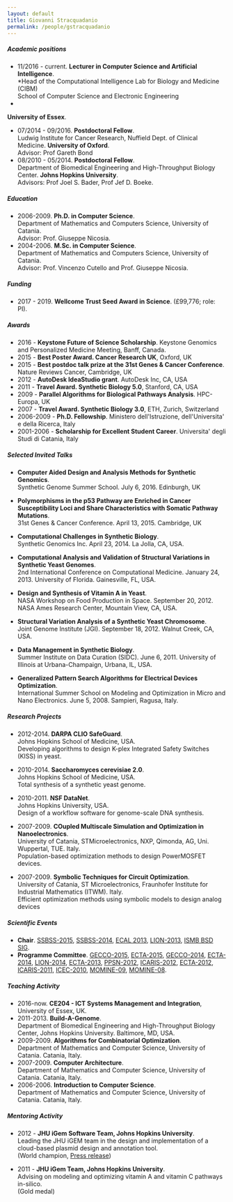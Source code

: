 ```yaml
---
layout: default
title: Giovanni Stracquadanio
permalink: /people/gstracquadanio
---
```


##### Academic positions

* 11/2016 - current. **Lecturer in Computer Science and Artificial Intelligence**.  
*Head of the Computational Intelligence Lab for Biology and Medicine (CIBM)  
School of Computer Science and Electronic Engineering  
*  
**University of Essex**.

* 07/2014 - 09/2016. **Postdoctoral Fellow**.  
Ludwig Institute for Cancer Research, Nuffield Dept. of Clinical Medicine. **University of Oxford**.  
Advisor: Prof Gareth Bond
* 08/2010 - 05/2014. **Postdoctoral Fellow**.  
Department of Biomedical Engineering and High-Throughput Biology Center. **Johns Hopkins University**.  
Advisors: Prof Joel S. Bader, Prof Jef D. Boeke.


##### Education

* 2006-2009. **Ph.D. in Computer Science**.  
Department of Mathematics and Computers Science, University of Catania.  
Advisor: Prof. Giuseppe Nicosia.
* 2004-2006. **M.Sc. in Computer Science**.  
Department of Mathematics and Computers Science, University of Catania.  
Advisor: Prof. Vincenzo Cutello and Prof. Giuseppe Nicosia.

##### Funding
* 2017 - 2019. **Wellcome Trust Seed Award in Science**. (£99,776; role: PI).

##### Awards
*  2016 - **Keystone Future of Science Scholarship**. Keystone Genomics and Personalized Medicine Meeting, Banff, Canada.
*  2015 -  **Best Poster Award. Cancer Research UK**, Oxford, UK
*  2015 -  **Best postdoc talk prize at the 31st Genes & Cancer Conference**. Nature Reviews Cancer, Cambridge, UK
*  2012 - **AutoDesk IdeaStudio grant**. AutoDesk Inc, CA, USA
*  2011 - **Travel Award. Synthetic Biology 5.0**, Stanford, CA, USA
*  2009 - **Parallel Algorithms for Biological Pathways Analysis**. HPC-Europa, UK
*  2007 - **Travel Award. Synthetic Biology 3.0**, ETH, Zurich, Switzerland
*  2006-2009 -  **Ph.D. Fellowship**. Ministero dell'Istruzione, dell'Universita' e della Ricerca, Italy
*  2001-2006 -  **Scholarship for Excellent Student Career**. Universita' degli Studi di Catania, Italy

##### Selected Invited Talks

* **Computer Aided Design and Analysis Methods for Synthetic Genomics**.  
Synthetic Genome Summer School. July 6, 2016. Edinburgh, UK

* **Polymorphisms in the p53 Pathway are Enriched in Cancer Susceptibility Loci and Share Characteristics with Somatic Pathway Mutations**.  
31st Genes & Cancer Conference. April 13, 2015. Cambridge, UK

* **Computational Challenges in Synthetic Biology**.  
Synthetic Genomics Inc. April 23, 2014. La Jolla, CA, USA.

* **Computational Analysis and Validation of Structural Variations in Synthetic Yeast Genomes**.  
2nd International Conference on Computational Medicine. January 24, 2013. University of Florida. Gainesville, FL, USA.

* **Design and Synthesis of Vitamin A in Yeast**.  
NASA Workshop on Food Production in Space. September 20, 2012. NASA Ames Research Center, Mountain View, CA, USA.

* **Structural Variation Analysis of a Synthetic Yeast Chromosome**.  
Joint Genome Institute (JGI). September 18, 2012. Walnut Creek, CA, USA.

* **Data Management in Synthetic Biology**.  
Summer Institute on Data Curation (SIDC). June 6, 2011. University of Illinois at Urbana-Champaign, Urbana, IL, USA.

* **Generalized Pattern Search Algorithms for Electrical Devices Optimization**.  
International Summer School on Modeling and Optimization in Micro and Nano Electronics. June 5, 2008. Sampieri, Ragusa, Italy.

##### Research Projects

* 2012-2014. **DARPA CLIO SafeGuard**.  
Johns Hopkins School of Medicine, USA.  
Developing algorithms to design K-plex Integrated Safety Switches (KISS) in yeast.

* 2010-2014. **Saccharomyces cerevisiae 2.0**.  
Johns Hopkins School of Medicine, USA.   
Total synthesis of a synthetic yeast genome.  

* 2010-2011. **NSF DataNet**.  
Johns Hopkins University, USA.  
Design of a workflow software for genome-scale DNA synthesis.

* 2007-2009. **COupled Multiscale Simulation and Optimization in Nanoelectronics**.  
University of Catania, STMicroelectronics, NXP, Qimonda, AG, Uni. Wuppertal, TUE. Italy.  
Population-based optimization methods to design PowerMOSFET devices.
* 2007-2009. **Symbolic Techniques for Circuit Optimization**.  
University of Catania, ST Microelectronics, Fraunhofer Institute for Industrial Mathematics (ITWM). Italy.  
Efficient optimization methods using symbolic models to design analog devices


##### Scientific Events

* **Chair**. [SSBSS-2015](http://www.taosciences.it/ssbss2015/), [SSBSS-2014](http://www.taosciences.it/ssbss2014/), [ECAL 2013](http://www.dmi.unict.it/ecal2013/), [LION-2013](http://www.intelligent-optimization.org/LION7/), [ISMB BSD SIG](http://bsd2012.bme.jhu.edu/).
* **Programme Committee**. [GECCO-2015](http://www.sigevo.org/gecco-2015/),
[ECTA-2015](http://www.ecta.ijcci.org/?y=2015),
[GECCO-2014](http://www.sigevo.org/gecco-2014/),
[ECTA-2014](http://www.ecta.ijcci.org/?y=2014),
[LION-2014](http://www.intelligent-optimization.org/LION8/),
[ECTA-2013](http://www.ecta.ijcci.org/?y=2013),
[PPSN-2012](http://www.dmi.unict.it/ppsn2012/),
[ICARIS-2012](http://www.artificial-immune-systems.org/icaris/2012/),
[ECTA-2012](http://www.ecta.ijcci.org/?y=2012),
[ICARIS-2011](http://www.artificial-immune-systems.org/icaris/2011/),
[ICEC-2010](http://www.icec.ijcci.org/ICEC2010/),
[MOMINE-09](#),
[MOMINE-08](http://www.dmi.unict.it/~momine08/).

##### Teaching Activity
* 2016-now. **CE204 - ICT Systems Management and Integration**, University of Essex, UK.  
* 2011-2013. **Build-A-Genome**.  
Department of Biomedical Engineering and High-Throughput Biology Center, Johns Hopkins University. Baltimore, MD, USA.
* 2009-2009. **Algorithms for Combinatorial Optimization**.  
Department of Mathematics and Computer Science, University of Catania. Catania, Italy.
* 2007-2009. **Computer Architecture**.  
Department of Mathematics and Computer Science, University of Catania. Catania, Italy.
* 2006-2006. **Introduction to Computer Science**.  
Department of Mathematics and Computer Science, University of Catania. Catania, Italy.

##### Mentoring Activity

* 2012 - **JHU iGem Software Team, Johns Hopkins University**.  
Leading the JHU iGEM team in the design and implementation of a cloud-based plasmid design and annotation tool.  
(World champion, [Press release](http://www.hopkinsmedicine.org/institute_basic_biomedical_sciences/news_events/articles_and_stories/synthetic%20biology/2012_11_iGEM))

* 2011 - **JHU iGem Team, Johns Hopkins University**.  
Advising on modeling and optimizing vitamin A and vitamin C pathways in-silico.  
(Gold medal)
